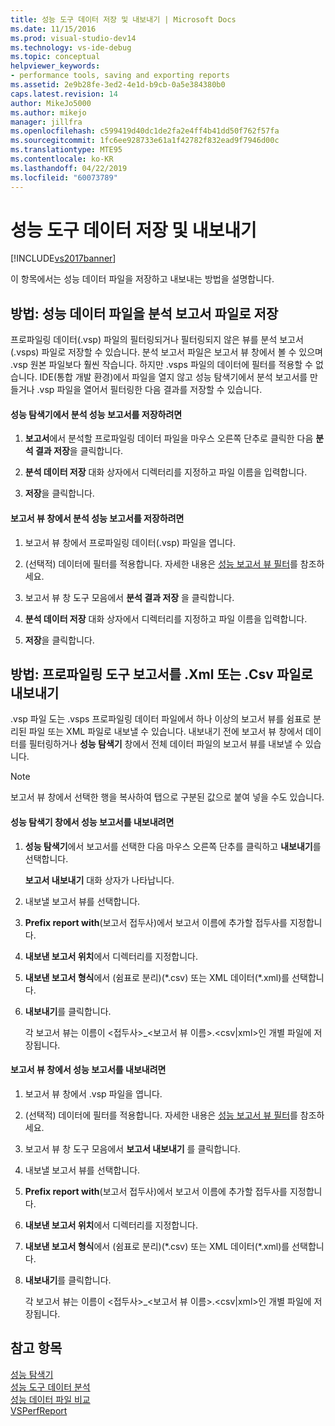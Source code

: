 ```yaml
---
title: 성능 도구 데이터 저장 및 내보내기 | Microsoft Docs
ms.date: 11/15/2016
ms.prod: visual-studio-dev14
ms.technology: vs-ide-debug
ms.topic: conceptual
helpviewer_keywords:
- performance tools, saving and exporting reports
ms.assetid: 2e9b28fe-3ed2-4e1d-b9cb-0a5e384380b0
caps.latest.revision: 14
author: MikeJo5000
ms.author: mikejo
manager: jillfra
ms.openlocfilehash: c599419d40dc1de2fa2e4ff4b41dd50f762f57fa
ms.sourcegitcommit: 1fc6ee928733e61a1f42782f832ead9f7946d00c
ms.translationtype: MTE95
ms.contentlocale: ko-KR
ms.lasthandoff: 04/22/2019
ms.locfileid: "60073789"
---
```

# <a name="saving-and-exporting-performance-tools-data"></a>성능 도구 데이터 저장 및 내보내기
[!INCLUDE[vs2017banner](../includes/vs2017banner.md)]

이 항목에서는 성능 데이터 파일을 저장하고 내보내는 방법을 설명합니다.  
  
## <a name="BKMK_Save_Profiler_Data_Files_As_Analyzed_Report_Files"></a> 방법: 성능 데이터 파일을 분석 보고서 파일로 저장  
 프로파일링 데이터(.vsp) 파일의 필터링되거나 필터링되지 않은 뷰를 분석 보고서(.vsps) 파일로 저장할 수 있습니다. 분석 보고서 파일은 보고서 뷰 창에서 볼 수 있으며 .vsp 원본 파일보다 훨씬 작습니다. 하지만 .vsps 파일의 데이터에 필터를 적용할 수 없습니다. IDE(통합 개발 환경)에서 파일을 열지 않고 성능 탐색기에서 분석 보고서를 만들거나 .vsp 파일을 열어서 필터링한 다음 결과를 저장할 수 있습니다.  
  
#### <a name="to-save-an-analyzed-performance-report-from-the-performance-explorer"></a>성능 탐색기에서 분석 성능 보고서를 저장하려면  
  
1. **보고서**에서 분석할 프로파일링 데이터 파일을 마우스 오른쪽 단추로 클릭한 다음 **분석 결과 저장**을 클릭합니다.  
  
2. **분석 데이터 저장** 대화 상자에서 디렉터리를 지정하고 파일 이름을 입력합니다.  
  
3. **저장**을 클릭합니다.  
  
#### <a name="to-save-an-analyzed-performance-report-from-the-report-view-window"></a>보고서 뷰 창에서 분석 성능 보고서를 저장하려면  
  
1. 보고서 뷰 창에서 프로파일링 데이터(.vsp) 파일을 엽니다.  
  
2. (선택적) 데이터에 필터를 적용합니다. 자세한 내용은 [성능 보고서 뷰 필터](../profiling/performance-report-view-filter.md)를 참조하세요.  
  
3. 보고서 뷰 창 도구 모음에서 **분석 결과 저장** 을 클릭합니다.  
  
4. **분석 데이터 저장** 대화 상자에서 디렉터리를 지정하고 파일 이름을 입력합니다.  
  
5.  **저장**을 클릭합니다.  
  
## <a name="how-to-export-profiling-tools-reports-to-an-xml-or-csv-file"></a>방법: 프로파일링 도구 보고서를 .Xml 또는 .Csv 파일로 내보내기  
 .vsp 파일 도는 .vsps 프로파일링 데이터 파일에서 하나 이상의 보고서 뷰를 쉼표로 분리된 파일 또는 XML 파일로 내보낼 수 있습니다. 내보내기 전에 보고서 뷰 창에서 데이터를 필터링하거나 **성능 탐색기** 창에서 전체 데이터 파일의 보고서 뷰를 내보낼 수 있습니다.  
  
> [!NOTE]
>  보고서 뷰 창에서 선택한 행을 복사하여 탭으로 구분된 값으로 붙여 넣을 수도 있습니다.  
  
#### <a name="to-export-performance-reports-from-the-performance-explorer-window"></a>성능 탐색기 창에서 성능 보고서를 내보내려면  
  
1. **성능 탐색기**에서 보고서를 선택한 다음 마우스 오른쪽 단추를 클릭하고 **내보내기**를 선택합니다.  
  
     **보고서 내보내기** 대화 상자가 나타납니다.  
  
2. 내보낼 보고서 뷰를 선택합니다.  
  
3. **Prefix report with**(보고서 접두사)에서 보고서 이름에 추가할 접두사를 지정합니다.  
  
4. **내보낸 보고서 위치**에서 디렉터리를 지정합니다.  
  
5. **내보낸 보고서 형식**에서 (쉼표로 분리)(*.csv) 또는 XML 데이터(\*.xml)를 선택합니다.  
  
6. **내보내기**를 클릭합니다.  
  
     각 보고서 뷰는 이름이 \<접두사>_\<보고서 뷰 이름>.\<csv&#124;xml>인 개별 파일에 저장됩니다.  
  
#### <a name="to-export-performance-reports-from-the-report-view-window"></a>보고서 뷰 창에서 성능 보고서를 내보내려면  
  
1. 보고서 뷰 창에서 .vsp 파일을 엽니다.  
  
2. (선택적) 데이터에 필터를 적용합니다. 자세한 내용은 [성능 보고서 뷰 필터](../profiling/performance-report-view-filter.md)를 참조하세요.  
  
3. 보고서 뷰 창 도구 모음에서 **보고서 내보내기** 를 클릭합니다.  
  
4. 내보낼 보고서 뷰를 선택합니다.  
  
5. **Prefix report with**(보고서 접두사)에서 보고서 이름에 추가할 접두사를 지정합니다.  
  
6. **내보낸 보고서 위치**에서 디렉터리를 지정합니다.  
  
7. **내보낸 보고서 형식**에서 (쉼표로 분리)(*.csv) 또는 XML 데이터(\*.xml)를 선택합니다.  
  
8. **내보내기**를 클릭합니다.  
  
     각 보고서 뷰는 이름이 \<접두사>_\<보고서 뷰 이름>.\<csv&#124;xml>인 개별 파일에 저장됩니다.  
  
## <a name="see-also"></a>참고 항목  
 [성능 탐색기](../profiling/performance-explorer.md)   
 [성능 도구 데이터 분석](../profiling/analyzing-performance-tools-data.md)   
 [성능 데이터 파일 비교](../profiling/comparing-performance-data-files.md)   
 [VSPerfReport](../profiling/vsperfreport.md)
